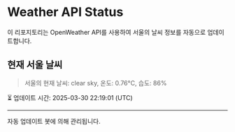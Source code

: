 
# Weather API Status

이 리포지토리는 OpenWeather API를 사용하여 서울의 날씨 정보를 자동으로 업데이트합니다.

## 현재 서울 날씨
> 서울의 현재 날씨: clear sky, 온도: 0.76°C, 습도: 86%

⏳ 업데이트 시간: 2025-03-30 22:19:01 (UTC)

---
자동 업데이트 봇에 의해 관리됩니다.
